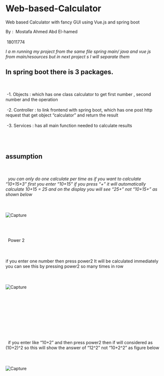 # Web-based-Calculator
Web based Calculator with fancy GUI using Vue.js and spring boot  

By :
&nbsp;Mostafa Ahmed Abd El-hamed
<br/><br/>
&nbsp;18011774

*I a m running my project from the same file spring main/ java and vue js from main/resources 
but in next project s I will separate them*


## In spring boot there is 3 packages.
<br/><br/>
&nbsp;-1. Objects :
which has one class calculator to get first number , second number and the operation
<br/><br/>
&nbsp;-2. Controller :
to link frontend with spring boot, which has one post http request that get object “calculator” and return the result
<br/><br/>
&nbsp;-3. Services :
has all main function needed to calculate results
<br/><br/><br/><br/>

## assumption
<br/><br/>
&nbsp;&nbsp;*you can only do one calculate per time as if you want to calculate “10+15+3”
first you enter “10+15” if you press “+” it will automatically calculate 10+15 = 25 and on the display you will see “25+” not “10+15+” as shown below*
<br/><br/><br/><br/>
![Capture](https://user-images.githubusercontent.com/59110598/126708112-8265d7ba-d20f-4fe8-a2e2-14cf6aa48a16.JPG)
<br/><br/><br/><br/>


&nbsp;&nbsp;Power 2
<br/><br/><br/><br/>
if you enter one number then press power2
It will be calculated immediately you can see this by pressing power2 so many times in row
<br/><br/><br/><br/>
![Capture](https://user-images.githubusercontent.com/59110598/126708317-75b62e0a-e2a9-4fbd-b2e9-59481e755984.JPG)

<br/><br/><br/><br/><br/><br/><br/><br/>

&nbsp;&nbsp;if you enter like “10+2” and then press power2 then if will considered as (10+2)^2 so this will show the answer of “12^2” not “10+2^2”
as figure below
<br/><br/><br/><br/>
![Capture](https://user-images.githubusercontent.com/59110598/126708405-e466e0ce-f0bd-4c74-8c10-c2a40290918f.JPG)


